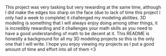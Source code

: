 This project was very tasking but very rewarding at the same time, although I did make the edges too sharp on the face (due to lack of time this project I only had a week to complete) it challenged my modeling abilities. 
3D modeling is something that I will always enjoy doing among other things, it is incredibly rewarding and it challenges your math skills as you need to have a good understanding of math to be decent at it.
This README is honestly a background for all my 3D modeling projects so this is the only one that I will write. I hope you enjoy viewing my projects as I put a good amount of time and effort into all of them <3
